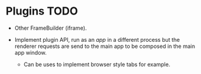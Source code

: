 # Plugins TODO

* Other FrameBuilder (iframe).

* Implement plugin API, run as an *app* in a different process but the renderer requests are send to
  the main app to be composed in the main app window.
  - Can be uses to implement browser style tabs for example.